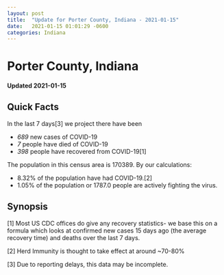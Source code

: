 ```yaml
---
layout: post
title:  "Update for Porter County, Indiana - 2021-01-15"
date:   2021-01-15 01:01:29 -0600
categories: Indiana
---
```


# Porter County, Indiana
#### Updated 2021-01-15

## Quick Facts

In the last 7 days[3] we project there have been
- *689* new cases of COVID-19
- *7* people have died of COVID-19
- *398* people have recovered from COVID-19[1]

The population in this census area is 170389. By our calculations:
- 8.32% of the population have had COVID-19.[2]
- 1.05% of the population or 1787.0 people are actively fighting the virus.

## Synopsis




[1] Most US CDC offices do give any recovery statistics- we base this on a formula which looks at confirmed new cases
15 days ago (the average recovery time) and deaths over the last 7 days.

[2] Herd Immunity is thought to take effect at around ~70-80%

[3] Due to reporting delays, this data may be incomplete.
 
    